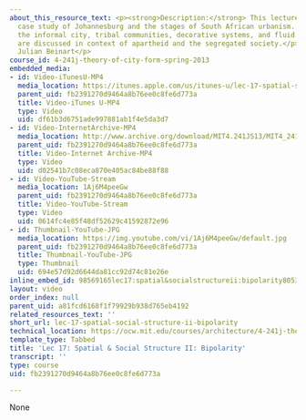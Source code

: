 ```yaml
---
about_this_resource_text: <p><strong>Description:</strong> This lecture features a
  case study of Johannesburg and the stages of South African urbanism. Mining camps,
  the informal city, tribal communities, decorative systems, and fluid communities
  are discussed in context of apartheid and the segregated society.</p> <p><strong>Instructor:</strong>
  Julian Beinart</p>
course_id: 4-241j-theory-of-city-form-spring-2013
embedded_media:
- id: Video-iTunesU-MP4
  media_location: https://itunes.apple.com/us/itunes-u/lec-17-spatial-social-structure/id726270813?i=169193224
  parent_uid: fb2391270d9464a8b76ee0c8fe6d773a
  title: Video-iTunes U-MP4
  type: Video
  uid: df61b3d6751ade997881ab1f4e5da3d7
- id: Video-InternetArchive-MP4
  media_location: http://www.archive.org/download/MIT4.241JS13/MIT4_241JS13_lec17_300k.mp4
  parent_uid: fb2391270d9464a8b76ee0c8fe6d773a
  title: Video-Internet Archive-MP4
  type: Video
  uid: d02541b7c08eca870e405ac84be88f88
- id: Video-YouTube-Stream
  media_location: 1Aj6M4peeGw
  parent_uid: fb2391270d9464a8b76ee0c8fe6d773a
  title: Video-YouTube-Stream
  type: Video
  uid: 0614fc4e85f48df52629c41592872e96
- id: Thumbnail-YouTube-JPG
  media_location: https://img.youtube.com/vi/1Aj6M4peeGw/default.jpg
  parent_uid: fb2391270d9464a8b76ee0c8fe6d773a
  title: Thumbnail-YouTube-JPG
  type: Thumbnail
  uid: 694e57d92d6644da81cc92d74c81e26e
inline_embed_id: 98569165lec17:spatial&socialstructureii:bipolarity80535903
layout: video
order_index: null
parent_uid: a81fcd6168f1f79929b938d765eb4192
related_resources_text: ''
short_url: lec-17-spatial-social-structure-ii-bipolarity
technical_location: https://ocw.mit.edu/courses/architecture/4-241j-theory-of-city-form-spring-2013/video-lectures/lec-17-spatial-social-structure-ii-bipolarity
template_type: Tabbed
title: 'Lec 17: Spatial & Social Structure II: Bipolarity'
transcript: ''
type: course
uid: fb2391270d9464a8b76ee0c8fe6d773a

---
```

None
